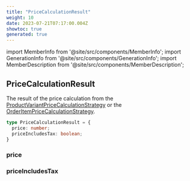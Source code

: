 ```yaml
---
title: "PriceCalculationResult"
weight: 10
date: 2023-07-21T07:17:00.004Z
showtoc: true
generated: true
---
```

<!-- This file was generated from the Vendure source. Do not modify. Instead, re-run the "docs:build" script -->
import MemberInfo from '@site/src/components/MemberInfo';
import GenerationInfo from '@site/src/components/GenerationInfo';
import MemberDescription from '@site/src/components/MemberDescription';


## PriceCalculationResult

<GenerationInfo sourceFile="packages/core/src/common/types/common-types.ts" sourceLine="171" packageName="@vendure/core" />

The result of the price calculation from the <a href='/docs/reference/typescript-api/products-stock/product-variant-price-calculation-strategy#productvariantpricecalculationstrategy'>ProductVariantPriceCalculationStrategy</a> or the
<a href='/docs/reference/typescript-api/orders/order-item-price-calculation-strategy#orderitempricecalculationstrategy'>OrderItemPriceCalculationStrategy</a>.

```ts title="Signature"
type PriceCalculationResult = {
  price: number;
  priceIncludesTax: boolean;
}
```

<div className="members-wrapper">

### price

<MemberInfo kind="property" type="number"   />


### priceIncludesTax

<MemberInfo kind="property" type="boolean"   />




</div>
